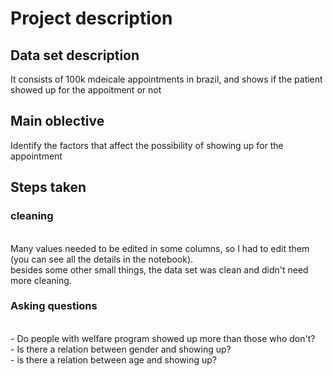# Project description

## Data set description
It consists of 100k mdeicale appointments in brazil, and shows if the patient showed up for the appoitment or not

## Main oblective
Identify the factors that affect the possibility of showing up for the appointment

## Steps taken

### cleaning 
<br> Many values needed to be edited in some columns, so I had to edit them (you can see all the details in the notebook).
<br> besides some other small things, the data set was clean and didn't need more cleaning.

### Asking questions
<br> - Do people with welfare program showed up more than those who don't?
<br> - Is there a relation between gender and showing up?
<br> - is there a relation between age and showing up?
